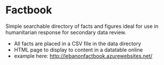 # Factbook
Simple searchable directory of facts and figures ideal for use in humanitarian response for secondary data review. 
- All facts are placed in a CSV file in the data directory
- HTML page to display to content in a datatable online 
- example here: http://lebanonfactbook.azurewebsites.net/ 
